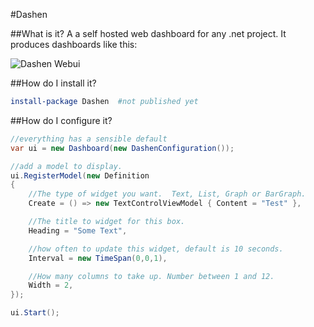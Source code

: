 #Dashen

##What is it?
A a self hosted web dashboard for any .net project.
It produces dashboards like this:

![Dashen Webui](resources/img/dashen.ong "Dashen Webui")

##How do I install it?

```powershell
install-package Dashen 	#not published yet
```

##How do I configure it?

```csharp
//everything has a sensible default
var ui = new Dashboard(new DashenConfiguration());

//add a model to display.
ui.RegisterModel(new Definition
{
	//The type of widget you want.  Text, List, Graph or BarGraph.
	Create = () => new TextControlViewModel { Content = "Test" },

	//The title to widget for this box.
	Heading = "Some Text",

	//how often to update this widget, default is 10 seconds.
	Interval = new TimeSpan(0,0,1),

	//How many columns to take up. Number between 1 and 12.
	Width = 2,
});

ui.Start();
```
